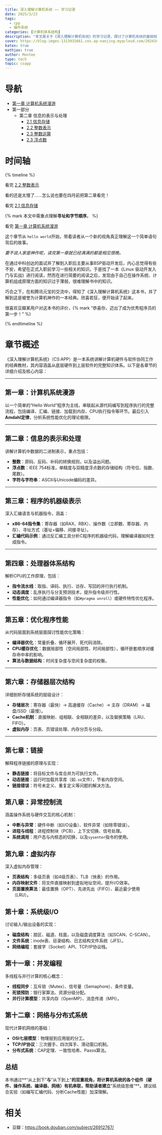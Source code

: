 ```yaml
---
title: 深入理解计算机系统 —— 学习记录
date: 2025/3/23
tags:
  - cpp
  - 操作系统
categories: [计算机体系结构]
description: "本文是关于《深入理解计算机系统》的学习记录，探讨了计算机系统的基础知识，包括信息表示、程序翻译、硬件工作原理、操作系统角色和网络通信。文章强调了理解编译系统的重要性，解释了计算机硬件组成，并讨论了操作系统如何管理硬件。这些知识对优化程序性能、理解链接错误和避免安全漏洞至关重要。作者在准备BSP驱动开发工作时，发现这本书对于弥补操作系统和计算机组成原理方面的知识空白非常有帮助。"
cover: https://blog-imges-1313931661.cos.ap-nanjing.myqcloud.com/20241024171628.png
katex: true
mathjax: true
author: Montee
type: tech
topic: csapp
---
```


# 导航
* [第一章 计算机系统漫游](https://www.montylee.cn/2025/03/25/深入理解计算机系统（一）——%20计算机系统漫游/)
* 第一部分
	* 第二章 信息的表示与处理
		* [2.1 信息存储](https://www.montylee.cn/2025/03/26/深入理解计算机系统（二）——%20信息存储/)
		* [2.2 整数表示](https://www.montylee.cn/2025/03/27/深入理解计算机系统（二）——%20整数表示/)
		* [2.3 整数运算](https://www.montylee.cn/2025/03/28/深入理解计算机系统（二）——%20整数运算/)
		* [2.3 浮点数](https://www.montylee.cn/2025/03/28/深入理解计算机系统（二）——%20整数运算/)

# 时间轴

{% timeline %}
<!-- node 2025 年 3 月 30 日 -->
看完 [2.2 整数表示](https://www.montylee.cn/2025/03/27/深入理解计算机系统（二）——%20整数表示/)

<!-- node 2025 年 3 月 28 日 -->
看的还是太慢了……怎么说也要在四月前把第二章看完！


<!-- node 2025 年 3 月 27 日 -->
看完 [2.1 信息存储](https://www.montylee.cn/2025/03/26/深入理解计算机系统（二）——%20信息存储/)

{% mark 本文中需重点理解**寻址和字节顺序**。 %}

<!-- node 2025 年 3 月 25 日 -->
看完 [第一章 计算机系统漫游](https://www.montylee.cn/2025/03/25/深入理解计算机系统（一）——%20计算机系统漫游/)

这个章节从 `hello world`开始，带着读者从一个新的视角真正理解这一个简单语句背后的故事。

<!-- node 2025 年 3 月 25 日 -->
*要不说人家是神作呢，读完第一章就已经满满的都是相见恨晚。*

<!-- node 2025 年 3 月 24 日 -->
在通过中科创达的面试并了解到入职后主要从事BSP驱动开发后，内心总觉得有些不安，希望在正式入职前学习一些相关的知识。于是找了一本《Linux 驱动开发入门与实战》进行阅读，然而在进行简要的阅读之后，发现由于自己在操作系统、计算机组成原理方面的知识过于薄弱，很难理解书中的知识。

巧合之下，在和腾讯元宝的交流中，得知了《深入理解计算机系统》这本书，并了解到这是被誉为计算机神作的一本经典。欣喜若狂，便开始读了起来。

很喜欢豆瓣某用户对这本书的评价，{% mark “恭喜你，迈出了成为优秀程序员的第一步！” %}

{% endtimeline %}

# 章节概述

《深入理解计算机系统》（CS:APP）是一本系统讲解计算机硬件与软件协同工作的经典教材，其内容涵盖从底层硬件到上层软件的完整知识体系。以下是各章节的详细介绍及核心内容：

---

## ​第一章：计算机系统漫游

以一个简单的“Hello World”程序为主线，串联起从源代码编写到程序执行的完整流程，包括编译、汇编、链接、加载到内存、CPU执行指令等环节。最后引入**Amdahl定律**，分析系统性能优化的理论极限。

---

## ​第二章：信息的表示和处理

讲解计算机中数据的二进制表示，重点包括：

- ​**整数**：原码、反码、补码的转换规则，以及溢出问题。
- ​**浮点数**：IEEE 754标准，单精度与双精度浮点数的存储结构（符号位、指数、尾数）。
- ​**字符与字符串**：ASCII与Unicode编码的差异。

---

## ​第三章：程序的机器级表示

深入汇编语言与机器指令，涵盖：

- ​**x86-64指令集**：寄存器（如RAX、RBX）、操作数（立即数、寄存器、内存）、寻址方式（基址+偏移、间接寻址）。
- ​**汇编代码示例**：通过反汇编工具分析C程序的机器级代码，理解编译器如何生成指令。

---

## ​第四章：处理器体系结构

解析CPU的工作原理，包括：

- ​**指令流水线**：取指、译码、执行、访存、写回的并行执行机制。
- ​**动态调度**：乱序执行与分支预测技术，提升指令级并行性。
- ​**性能优化**：如何通过编译器指令（如`#pragma unroll`）或硬件特性优化程序。

---

## ​第五章：优化程序性能

从代码层面到系统层面探讨性能优化策略：

- ​**编译器优化**：常量折叠、循环展开、死代码消除。
- ​**CPU缓存优化**：数据局部性（空间局部性、时间局部性），循环嵌套顺序对缓存命中率的影响。
- ​**算法与数据结构**：时间复杂度与空间复杂度的权衡。

---

## ​第六章：存储器层次结构

详细剖析存储系统的层级设计：

- ​**存储层次**：寄存器（最快）→ 高速缓存（Cache）→ 主存（DRAM）→ 磁盘/SSD（最慢）。
- ​**Cache机制**：直接映射、组相联、全相联的差异，以及替换策略（LRU、FIFO）。
- ​**虚拟内存**：页表、页错误处理、内存分页与分段。

---

## ​第七章：链接

解释程序链接的原理与实现：

- ​**静态链接**：将目标文件与库合并为可执行文件。
- ​**动态链接**：运行时加载共享库（如`.so`文件），节省内存空间。
- ​**链接错误**：符号未定义、重复定义等问题的解决方法。


## ​第八章：异常控制流

涵盖操作系统与硬件交互的核心机制：

- ​**中断与异常**：硬件中断（如I/O设备）、软件异常（如除零错误）。
- ​**进程与线程**：进程控制块（PCB）、上下文切换、信号处理。
- ​**系统调用**：用户态与内核态的切换，以及`sysenter`指令的使用。

## ​**第九章：虚拟内存**

深入虚拟内存管理：

- ​**页表结构**：多级页表（如4级页表）、TLB（快表）的作用。
- ​**内存映射文件**：将文件直接映射到虚拟地址空间，提升I/O效率。
- ​**页面置换算法**：最佳置换（OPT）、先进先出（FIFO）、最近最少使用（LRU）。

## ​**第十章：系统级I/O**

讨论输入/输出设备的实现：

- ​**磁盘结构**：扇区、磁道、柱面，以及磁盘调度算法（如SCAN、C-SCAN）。
- ​**文件系统**：inode表、目录结构、日志结构文件系统（JFS）。
- ​**网络编程**：套接字（Socket）API、TCP/IP协议栈。


## ​第十一章：并发编程

多线程与并行计算的核心概念：

- ​**线程同步**：互斥锁（Mutex）、信号量（Semaphore）、条件变量。
- ​**死锁预防**：银行家算法、资源分级分配。
- ​**并行计算模型**：共享内存（OpenMP）、消息传递（MPI）。


## ​**第十二章：网络与分布式系统**

现代计算机网络的基础：

- ​**OSI七层模型**：物理层到应用层的分工。
- ​**TCP/IP协议**：三次握手、四次挥手、滑动窗口机制。
- ​**分布式系统**：CAP定理、一致性哈希、Paxos算法。


## ​总结

本书通过**​“从上到下”​**与**​“从下到上”​**的双重视角，将计算机系统的各个组件（硬件、操作系统、编译器、网络）有机串联，帮助读者建立**​“系统级思维”​**。建议结合实验（如编写汇编代码、分析Cache性能）加深理解。

# 相关
* 豆瓣：https://book.douban.com/subject/26912767/